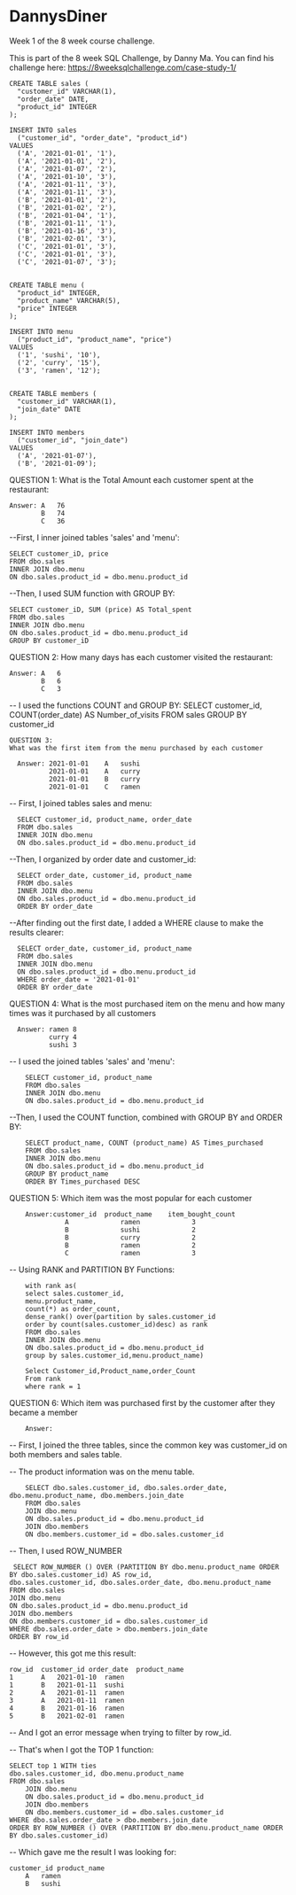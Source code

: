# DannysDiner
Week 1 of the 8 week course challenge.

This is part of the 8 week SQL Challenge, by Danny Ma. You can find his challenge here: https://8weeksqlchallenge.com/case-study-1/

    CREATE TABLE sales (
      "customer_id" VARCHAR(1),
      "order_date" DATE,
      "product_id" INTEGER
    );

    INSERT INTO sales
      ("customer_id", "order_date", "product_id")
    VALUES
      ('A', '2021-01-01', '1'),
      ('A', '2021-01-01', '2'),
      ('A', '2021-01-07', '2'),
      ('A', '2021-01-10', '3'),
      ('A', '2021-01-11', '3'),
      ('A', '2021-01-11', '3'),
      ('B', '2021-01-01', '2'),
      ('B', '2021-01-02', '2'),
      ('B', '2021-01-04', '1'),
      ('B', '2021-01-11', '1'),
      ('B', '2021-01-16', '3'),
      ('B', '2021-02-01', '3'),
      ('C', '2021-01-01', '3'),
      ('C', '2021-01-01', '3'),
      ('C', '2021-01-07', '3');
 

    CREATE TABLE menu (
      "product_id" INTEGER,
      "product_name" VARCHAR(5),
      "price" INTEGER
    );

    INSERT INTO menu
      ("product_id", "product_name", "price")
    VALUES
      ('1', 'sushi', '10'),
      ('2', 'curry', '15'),
      ('3', 'ramen', '12');
  

    CREATE TABLE members (
      "customer_id" VARCHAR(1),
      "join_date" DATE
    );

    INSERT INTO members
      ("customer_id", "join_date")
    VALUES
      ('A', '2021-01-07'),
      ('B', '2021-01-09');
  
  
  QUESTION 1:
  What is the Total Amount each customer spent at the restaurant:
    
    Answer: A	76
            B	74
            C	36

--First, I inner joined tables 'sales' and 'menu':
    
    SELECT customer_iD, price
    FROM dbo.sales
    INNER JOIN dbo.menu 
    ON dbo.sales.product_id = dbo.menu.product_id

--Then, I used SUM function with GROUP BY:
    
    SELECT customer_iD, SUM (price) AS Total_spent 
    FROM dbo.sales
    INNER JOIN dbo.menu 
    ON dbo.sales.product_id = dbo.menu.product_id 
    GROUP BY customer_iD
    
  
  
  QUESTION 2:
  How many days has each customer visited the restaurant:
    
    Answer: A	6
            B	6
            C	3


-- I used the functions COUNT and GROUP BY:
    SELECT customer_id, COUNT(order_date) AS Number_of_visits
      FROM sales
      GROUP BY customer_id

  
  
    QUESTION 3:
    What was the first item from the menu purchased by each customer
      
      Answer: 2021-01-01	A	sushi
              2021-01-01	A	curry
              2021-01-01	B	curry
              2021-01-01	C	ramen


  -- First, I joined tables sales and menu:

      SELECT customer_id, product_name, order_date
      FROM dbo.sales
      INNER JOIN dbo.menu
      ON dbo.sales.product_id = dbo.menu.product_id

  --Then, I organized by order date and customer_id:

      SELECT order_date, customer_id, product_name 
      FROM dbo.sales
      INNER JOIN dbo.menu
      ON dbo.sales.product_id = dbo.menu.product_id
      ORDER BY order_date 

  --After finding out the first date, I added a WHERE clause to make the results clearer:

      SELECT order_date, customer_id, product_name 
      FROM dbo.sales
      INNER JOIN dbo.menu
      ON dbo.sales.product_id = dbo.menu.product_id
      WHERE order_date = '2021-01-01'
      ORDER BY order_date
  
  
  
  QUESTION 4:
  What is the most purchased item on the menu and how many times was it purchased by all customers
      
      Answer: ramen	8
              curry	4
              sushi	3
              
  
 -- I used the joined tables 'sales' and 'menu':
 
        SELECT customer_id, product_name
        FROM dbo.sales
        INNER JOIN dbo.menu
        ON dbo.sales.product_id = dbo.menu.product_id
  
  
--Then, I used the COUNT function, combined with GROUP BY and ORDER BY:

        SELECT product_name, COUNT (product_name) AS Times_purchased
        FROM dbo.sales
        INNER JOIN dbo.menu
        ON dbo.sales.product_id = dbo.menu.product_id
        GROUP BY product_name
        ORDER BY Times_purchased DESC
  
  
  
  
  QUESTION 5:
  Which item was the most popular for each customer
  
        Answer:customer_id	product_name	item_bought_count
                  A	            ramen	          3
                  B	            sushi	          2
                  B	            curry	          2
                  B	            ramen	          2
                  C	            ramen	          3
  
  
  -- Using RANK and PARTITION BY Functions:
  
        with rank as(
        select sales.customer_id,
        menu.product_name,
        count(*) as order_count,
        dense_rank() over(partition by sales.customer_id
        order by count(sales.customer_id)desc) as rank
        FROM dbo.sales
        INNER JOIN dbo.menu
        ON dbo.sales.product_id = dbo.menu.product_id
        group by sales.customer_id,menu.product_name)
   
        Select Customer_id,Product_name,order_Count
        From rank
        where rank = 1
  
  
  QUESTION 6:
  Which item was purchased first by the customer after they became a member
  
        Answer:
  
  
  
  -- First, I joined the three tables, since the common key was customer_id on both members and sales table. 
  
  -- The product information was on the menu table.


        SELECT dbo.sales.customer_id, dbo.sales.order_date, dbo.menu.product_name, dbo.members.join_date
        FROM dbo.sales
        JOIN dbo.menu
        ON dbo.sales.product_id = dbo.menu.product_id
	    JOIN dbo.members
	    ON dbo.members.customer_id = dbo.sales.customer_id
  
  -- Then, I used ROW_NUMBER 
  
 	 SELECT ROW_NUMBER () OVER (PARTITION BY dbo.menu.product_name ORDER BY dbo.sales.customer_id) AS row_id, 
	dbo.sales.customer_id, dbo.sales.order_date, dbo.menu.product_name 
	FROM dbo.sales 
    JOIN dbo.menu
    ON dbo.sales.product_id = dbo.menu.product_id
    JOIN dbo.members
    ON dbo.members.customer_id = dbo.sales.customer_id
	WHERE dbo.sales.order_date > dbo.members.join_date
	ORDER BY row_id
	
-- However, this got me this result:

	row_id	customer_id	order_date	product_name
	1		A	2021-01-10	ramen
	1		B	2021-01-11	sushi
	2		A	2021-01-11	ramen
	3		A	2021-01-11	ramen
	4		B	2021-01-16	ramen
	5		B	2021-02-01	ramen
  
  
  -- And I got an error message when trying to filter by row_id.
  
  -- That's when I got the TOP 1 function:
  
  	SELECT top 1 WITH ties
	dbo.sales.customer_id, dbo.menu.product_name 
	FROM dbo.sales 
    	JOIN dbo.menu
    	ON dbo.sales.product_id = dbo.menu.product_id
    	JOIN dbo.members
    	ON dbo.members.customer_id = dbo.sales.customer_id
	WHERE dbo.sales.order_date > dbo.members.join_date 
	ORDER BY ROW_NUMBER () OVER (PARTITION BY dbo.menu.product_name ORDER BY dbo.sales.customer_id) 
	
-- Which gave me the result I was looking for:

	customer_id	product_name
		A	ramen
		B	sushi
  
  

  
